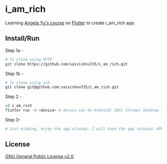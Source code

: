 # i_am_rich

Learning [Angela Yu's course](https://udemy.com/course/flutter-bootcamp-with-dart) on [Flutter](flutter.dev) to create i_am_rich app.

## Install/Run

Step 1a -

```bash
# To clone using HTTP
git clone https://github.com/saivishnu725/i_am_rich.git
```

Step 1b -

```bash
# To clone using ssh
git clone git@github.com:saivishnu725/i_am_rich.git
```

Step 2 -

```bash
cd i_am_rich
flutter run -d <device> # device can be Android/ IOS/ Chrome/ Desktop (Linux,Windows 10, Mac OS)
```

Step 3-

```bash
# Just kidding, enjoy the app already. I will have the app release( APK only ) so that a non-techy can install the app.
```

## License

[GNU General Public License v2.0](https://choosealicense.com/licenses/gpl-2.0/).
